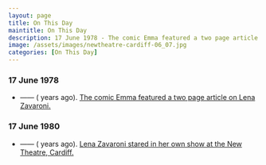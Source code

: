 ```yaml
---
layout: page
title: On This Day
maintitle: On This Day
description: 17 June 1978 - The comic Emma featured a two page article on Lena Zavaroni. 17 June 1980 - Lena Zavaroni stared in her own show at the New Theatre, Cardiff.
image: /assets/images/newtheatre-cardiff-06_07.jpg
categories: [On This Day]
---
```


### 17 June 1978
* —— (<span id="age1"></span> years ago). [The comic Emma featured a two page article on Lena Zavaroni.](/comics/emma/1978/06/17/emma.html)

### 17 June 1980
* —— (<span id="age2"></span> years ago). [Lena Zavaroni stared in her own show at the New Theatre, Cardiff.](/theatre/the%20lena%20zavaroni%20show/1980/06/17/the-lena-zavaroni-show.html)

<!-- Script for calculating number of years ago -->
<script>
var dob = '19780617';
var year = Number(dob.substr(0, 4));
var month = Number(dob.substr(4, 2)) - 1;
var day = Number(dob.substr(6, 2));
var today = new Date();
var age1 = today.getFullYear() - year;
if (today.getMonth() < month || (today.getMonth() == month && today.getDate() < day)) {
age1--;
}
document.getElementById("age1").innerHTML=age1;

var dob = '19800617';
var year = Number(dob.substr(0, 4));
var month = Number(dob.substr(4, 2)) - 1;
var day = Number(dob.substr(6, 2));
var today = new Date();
var age2 = today.getFullYear() - year;
if (today.getMonth() < month || (today.getMonth() == month && today.getDate() < day)) {
age2--;
}
document.getElementById("age2").innerHTML=age2;
</script>

